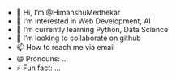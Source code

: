 - 👋 Hi, I’m @HimanshuMedhekar
- 👀 I’m interested in Web Development, AI
- 🌱 I’m currently learning Python, Data Science
- 💞️ I’m looking to collaborate on github
- 📫 How to reach me via email
- 😄 Pronouns: ...
- ⚡ Fun fact: ...

<!---
HimanshuMedhekar/HimanshuMedhekar is a ✨ special ✨ repository because its `README.md` (this file) appears on your GitHub profile.
You can click the Preview link to take a look at your changes.
--->
